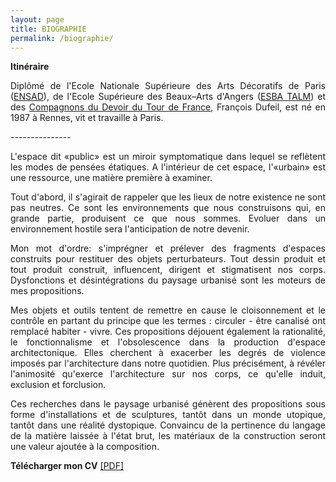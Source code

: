 ```yaml
---
layout: page
title: BIOGRAPHIE
permalink: /biographie/
---
```


<span style="font-weight: bold;">Itin&eacute;raire</span> 

<p style="text-align:justify">
Dipl&ocirc;m&eacute; de l&#39;Ecole Nationale Sup&eacute;rieure des Arts D&eacute;coratifs de Paris (<a href="#" onclick='window.open("http://www.ensad.fr/");return false;'>ENSAD</a>), de l&#39;Ecole Sup&eacute;rieure des Beaux&ndash;Arts d&#39;Angers (<a href="#" onclick='window.open("http://angers.esba-talm.fr/");return false;'>ESBA TALM</a>) et des <a href="#" onclick='window.open("http://www.compagnons-du-devoir.com/");return false;'>Compagnons du Devoir du Tour de France</a>, Fran&ccedil;ois Dufeil, est n&eacute; en 1987 &agrave; Rennes, vit et travaille &agrave; Paris.
</p>
<span style="font-color: #272727;">---------------</span> 
<br/>
<p style="text-align:justify">
L'espace dit &laquo;public&raquo; est un miroir symptomatique dans lequel se refl&egrave;tent les modes de pens&eacute;es &eacute;tatiques. A l'int&eacute;rieur de cet espace, l'&laquo;urbain&raquo; est une ressource, une mati&egrave;re premi&egrave;re &agrave; examiner.
</p> 

<p style="text-align:justify">
Tout d'abord, il s'agirait de rappeler que les lieux de notre existence ne sont pas neutres. Ce sont les environnements que nous construisons qui, en grande partie, produisent ce que nous sommes. Evoluer dans un environnement hostile sera l'anticipation de notre devenir. 
</p> 

<p style="text-align:justify">
Mon mot d'ordre: s'impr&eacute;gner et pr&eacute;lever des fragments d&#39;espaces construits pour restituer des objets perturbateurs. Tout dessin produit et tout produit construit, influencent, dirigent et stigmatisent nos corps. Dysfonctions et  d&eacute;sint&eacute;grations du paysage urbanis&eacute; sont les moteurs de mes propositions.
</p> 

<p style="text-align:justify">
Mes objets et outils tentent de remettre en cause le cloisonnement et le contr&ocirc;le en partant du principe que les termes : circuler - &ecirc;tre canalis&eacute; ont remplac&eacute; habiter - vivre. Ces propositions d&eacute;jouent &eacute;galement la rationalit&eacute;, le fonctionnalisme et l'obsolescence dans la production d'espace architectonique. Elles cherchent &agrave; exacerber les degr&eacute;s de violence impos&eacute;s par l'architecture dans notre quotidien. Plus pr&eacute;cis&eacute;ment, &agrave; r&eacute;v&eacute;ler l'animosit&eacute; qu'exerce l'architecture sur nos corps, ce 
qu'elle induit, exclusion et forclusion.
</p> 

<p style="text-align:justify">
Ces recherches dans le paysage urbanis&eacute; g&eacute;n&egrave;rent des propositions sous forme d&#39;installations et de sculptures, tant&ocirc;t dans un monde utopique, tant&ocirc;t dans une r&eacute;alit&eacute; dystopique.
Convaincu de la pertinence du langage de la mati&egrave;re laiss&eacute;e &agrave; l'&eacute;tat brut, les mat&eacute;riaux de la construction seront une valeur ajout&eacute;e &agrave; la composition.  
</p> 


<p style="text-align:justify">
<span style="font-weight: bold;">T&eacute;l&eacute;charger mon CV</span> <a href="#" onclick='window.open("https://www.dropbox.com/s/ugaevu2ofdvxi47/CV-Francois-Dufeil.pdf?raw=1");return false;'>[PDF]</a>
</p>
